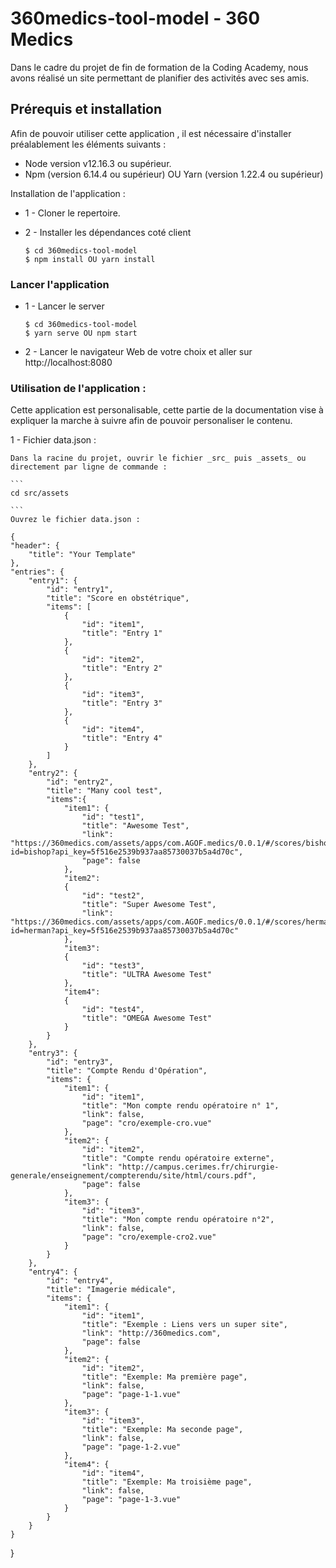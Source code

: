 # 360medics-tool-model - 360 Medics

Dans le cadre du projet de fin de formation de la Coding Academy, nous avons réalisé un site permettant de planifier des activités avec ses amis.

## Prérequis et installation

Afin de pouvoir utiliser cette application , il est nécessaire d'installer préalablement les éléments suivants :

- Node version v12.16.3 ou supérieur.
- Npm (version 6.14.4 ou supérieur) OU Yarn (version 1.22.4 ou supérieur)

Installation de l'application :

- 1 - Cloner le repertoire.

- 2 - Installer les dépendances coté client
  ```
  $ cd 360medics-tool-model
  $ npm install OU yarn install
  ```

### Lancer l'application

- 1 - Lancer le server

  ```
  $ cd 360medics-tool-model
  $ yarn serve OU npm start
  ```

- 2 - Lancer le navigateur Web de votre choix et aller sur http://localhost:8080

### Utilisation de l'application :

Cette application est personalisable, cette partie de la documentation vise à expliquer la marche à suivre afin de pouvoir personaliser le contenu.                                                                                                    

1 - Fichier data.json : 

    Dans la racine du projet, ouvrir le fichier _src_ puis _assets_ ou directement par ligne de commande : 
    
    ```
    cd src/assets

    ```
    Ouvrez le fichier data.json :

    {
    "header": {
        "title": "Your Template"
    },
    "entries": {
        "entry1": {
            "id": "entry1",
            "title": "Score en obstétrique",
            "items": [
                {
                    "id": "item1",
                    "title": "Entry 1"
                },
                {
                    "id": "item2",
                    "title": "Entry 2"
                },
                {
                    "id": "item3",
                    "title": "Entry 3"
                },
                {
                    "id": "item4",
                    "title": "Entry 4"
                }
            ]
        },
        "entry2": {
            "id": "entry2",
            "title": "Many cool test",
            "items":{
                "item1": {
                    "id": "test1",
                    "title": "Awesome Test",
                    "link": "https://360medics.com/assets/apps/com.AGOF.medics/0.0.1/#/scores/bishop?id=bishop?api_key=5f516e2539b937aa85730037b5a4d70c",
                    "page": false
                },
                "item2":
                {
                    "id": "test2",
                    "title": "Super Awesome Test",
                    "link": "https://360medics.com/assets/apps/com.AGOF.medics/0.0.1/#/scores/herman?id=herman?api_key=5f516e2539b937aa85730037b5a4d70c"
                },
                "item3":
                {
                    "id": "test3",
                    "title": "ULTRA Awesome Test"
                },
                "item4":
                {
                    "id": "test4",
                    "title": "OMEGA Awesome Test"
                }
            }
        },
        "entry3": {
            "id": "entry3",
            "title": "Compte Rendu d'Opération",
            "items": {
                "item1": {
                    "id": "item1",
                    "title": "Mon compte rendu opératoire n° 1",
                    "link": false,
                    "page": "cro/exemple-cro.vue"
                },
                "item2": {
                    "id": "item2",
                    "title": "Compte rendu opératoire externe",
                    "link": "http://campus.cerimes.fr/chirurgie-generale/enseignement/compterendu/site/html/cours.pdf",
                    "page": false
                },
                "item3": {
                    "id": "item3",
                    "title": "Mon compte rendu opératoire n°2",
                    "link": false,
                    "page": "cro/exemple-cro2.vue"
                }
            }
        },
        "entry4": {
            "id": "entry4",
            "title": "Imagerie médicale",
            "items": {
                "item1": {
                    "id": "item1",
                    "title": "Exemple : Liens vers un super site",
                    "link": "http://360medics.com",
                    "page": false
                },
                "item2": {
                    "id": "item2",
                    "title": "Exemple: Ma première page",
                    "link": false,
                    "page": "page-1-1.vue"
                },
                "item3": {
                    "id": "item3",
                    "title": "Exemple: Ma seconde page",
                    "link": false,
                    "page": "page-1-2.vue"
                },
                "item4": {
                    "id": "item4",
                    "title": "Exemple: Ma troisième page",
                    "link": false,
                    "page": "page-1-3.vue"
                }
            }
        }
    }
}